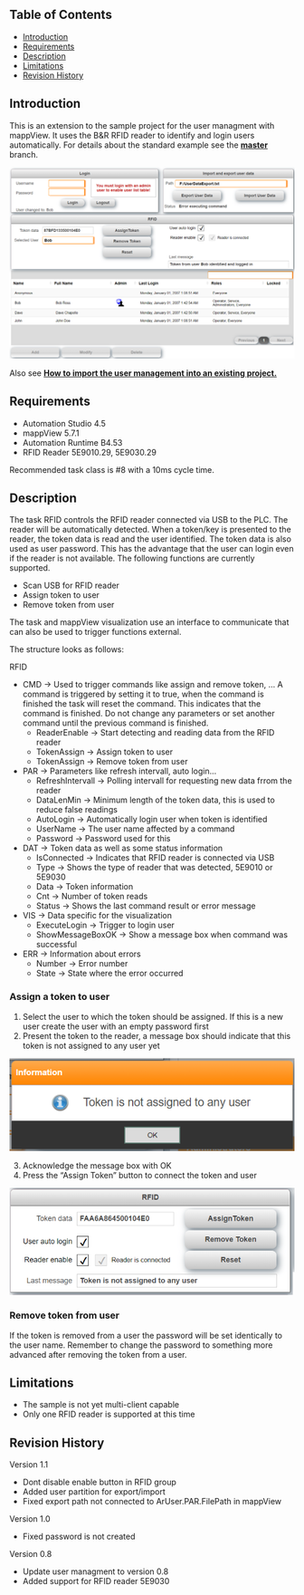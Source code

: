 ## Table of Contents
* [Introduction](#Introduction)
* [Requirements](#Requirements)
* [Description](#Description)
* [Limitations](#Limitations)
* [Revision History](#Revision-History)

<a name="Introduction"></a>
## Introduction
This is an extension to the sample project for the user managment with mappView. It uses the B&R RFID reader to identify and login users automatically. For details about the standard example see the [**master**](https://github.com/stephan1827/mappView-User) branch.

![](Logical/mappView/Resources/Media/screenshot.png)

Also see [**How to import the user management into an existing project.**](/Logical/mappUser/HowToImport.pdf) 

<a name="Requirements"></a>
## Requirements
* Automation Studio 4.5
* mappView 5.7.1
* Automation Runtime B4.53
* RFID Reader 5E9010.29, 5E9030.29

Recommended task class is #8 with a 10ms cycle time.

<a name="Description"></a>
## Description
The task RFID controls the RFID reader connected via USB to the PLC. The reader will be automatically detected. When a token/key is presented to the reader, the token data is read and the user identified. The token data is also used as user password. This has the advantage that the user can login even if the reader is not available. The following functions are currently supported.

* Scan USB for RFID reader
* Assign token to user
* Remove token from user

The task and mappView visualization use an interface to communicate that can also be used to trigger functions external. 

The structure looks as follows:

RFID
* CMD -> Used to trigger commands like assign and remove token, ... A command is triggered by setting it to true, when the command is finished the task will reset the command. This indicates that the command is finished. Do not change any parameters or set another command until the previous command is finished.
  * ReaderEnable -> Start detecting and reading data from the RFID reader
  * TokenAssign -> Assign token to user
  * TokenAssign -> Remove token from user
* PAR -> Parameters like refresh intervall, auto login...
  * RefreshIntervall -> Polling intervall for requesting new data frrom the reader
  * DataLenMin -> Minimum length of the token data, this is used to reduce false readings
  * AutoLogin -> Automatically login user when token is identified
  * UserName -> The user name affected by a command
  * Password -> Password used for this
* DAT -> Token data as well as some status information
  * IsConnected -> Indicates that RFID reader is connected via USB
  * Type -> Shows the type of reader that was detected, 5E9010 or 5E9030
  * Data -> Token information
  * Cnt -> Number of token reads
  * Status -> Shows the last command result or error message
* VIS -> Data specific for the visualization
  * ExecuteLogin -> Trigger to login user
  * ShowMessageBoxOK -> Show a message box when command was successful
* ERR -> Information about errors
  * Number -> Error number
  * State -> State where the error occurred

### Assign a token to user
1.	Select the user to which the token should be assigned. If this is a new user create the user with an empty password first
2.	Present the token to the reader, a message box should indicate that this token is not assigned to any user yet

![](/Logical/mappView/Resources/Media/RFID2.png)

3.	Acknowledge the message box with OK
4.	Press the “Assign Token” button to connect the token and user

![](/Logical/mappView/Resources/Media/RFID1.png)

### Remove token from user
If the token is removed from a user the password will be set identically to the user name. Remember to change the password to something more advanced after removing the token from a user.

<a name="Limitations"></a>
## Limitations
* The sample is not yet multi-client capable
* Only one RFID reader is supported at this time

<a name="Revision-History"></a>
## Revision History

Version 1.1
- Dont disable enable button in RFID group
- Added user partition for export/import
- Fixed export path not connected to ArUser.PAR.FilePath in mappView

Version 1.0
- Fixed password is not created

Version 0.8
- Update user managment to version 0.8
- Added support for RFID reader 5E9030
